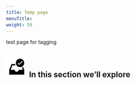 ```yaml
---
title: Temp page
menuTitle:
weight: 50
---
```


test page for tagging

![search_icon](check_box.svg)
In this section we’ll explore
---
